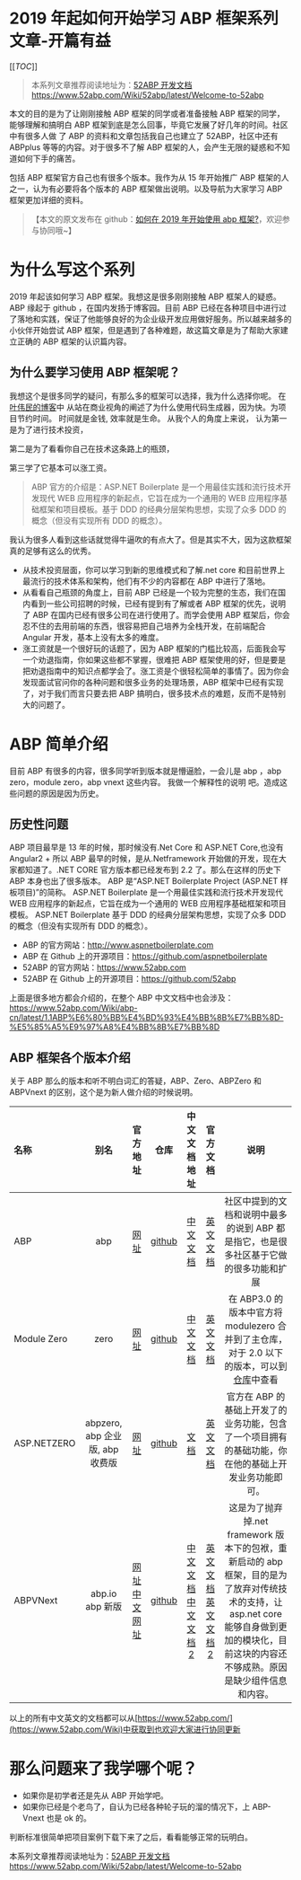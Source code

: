 # 2019 年起如何开始学习 ABP 框架系列文章-开篇有益

[[_TOC_]]

> 本系列文章推荐阅读地址为：[52ABP 开发文档](https://www.52abp.com/Wiki/52abp/latest/Welcome-to-52abp) https://www.52abp.com/Wiki/52abp/latest/Welcome-to-52abp

本文的目的是为了让刚刚接触 ABP 框架的同学或者准备接触 ABP 框架的同学，能够理解和搞明白 ABP 框架到底是怎么回事，毕竟它发展了好几年的时间。社区中有很多人做 了 ABP 的资料和文章包括我自己也建立了 52ABP，社区中还有 ABPplus 等等的内容。对于很多不了解 ABP 框架的人，会产生无限的疑惑和不知道如何下手的痛苦。

包括 ABP 框架官方自己也有很多个版本。我作为从 15 年开始推广 ABP 框架的人之一，认为有必要将各个版本的 ABP 框架做出说明。以及导航为大家学习 ABP 框架更加详细的资料。

> 【本文的原文发布在 github：[如何在 2019 年开始使用 abp 框架?](https://github.com/52ABP/Home/blob/master/Articles/HowToGetStartedwiththeabpframeworkin2019/Introduction.md)，欢迎参与协同哦~】

# 为什么写这个系列

2019 年起该如何学习 ABP 框架。我想这是很多刚刚接触 ABP 框架人的疑惑。ABP 缘起于 github ，在国内发扬于博客园。目前 ABP 已经在各种项目中进行过了落地和实践，保证了他能够良好的为企业级开发应用做好服务。所以越来越多的小伙伴开始尝试 ABP 框架，但是遇到了各种难题，故这篇文章是为了帮助大家建立正确的 ABP 框架的认识篇内容。

## 为什么要学习使用 ABP 框架呢？

我想这个是很多同学的疑问，有那么多的框架可以选择，我为什么选择你呢。
在 [叶伟民的博客](https://www.cnblogs.com/adalovelacer/p/abp-quickly-delivery-3-why-use-ABP.html)中 从站在商业视角的阐述了为什么使用代码生成器，因为快。为项目节约时间。 时间就是金钱, 效率就是生命。
从我个人的角度上来说，
认为第一是为了进行技术投资，

第二是为了看看你自己在技术这条路上的瓶颈，

第三学了它基本可以涨工资。

> ABP 官方的介绍是：ASP.NET Boilerplate 是一个用最佳实践和流行技术开发现代 WEB 应用程序的新起点，它旨在成为一个通用的 WEB 应用程序基础框架和项目模板。基于 DDD 的经典分层架构思想，实现了众多 DDD 的概念（但没有实现所有 DDD 的概念）。

我认为很多人看到这些话就觉得牛逼吹的有点大了。但是其实不大，因为这款框架真的足够有这么的优秀。

- 从技术投资层面，你可以学习到新的思维模式和了解.net core 和目前世界上最流行的技术体系和架构，他们有不少的内容都在 ABP 中进行了落地。
- 从看看自己瓶颈的角度上，目前 ABP 已经是一个较为完整的生态，我们在国内看到一些公司招聘的时候，已经有提到有了解或者 ABP 框架的优先，说明了 ABP 在国内已经有很多公司在进行使用了。而学会使用 ABP 框架后，你会忍不住的去用前端的东西，很容易把自己培养为全栈开发，在前端配合 Angular 开发，基本上没有太多的难度。
- 涨工资就是一个很好玩的话题了，因为 ABP 框架的门槛比较高，后面我会写一个劝退指南，你如果这些都不掌握，很难把 ABP 框架使用的好，但是要是把劝退指南中的知识点都学会了。涨工资是个很轻松简单的事情了。因为你会发现面试官问你的各种问题和很多业务的处理场景，ABP 框架中已经有实现了，对于我们而言只要去把 ABP 搞明白，很多技术点的难题，反而不是特别大的问题了。

# ABP 简单介绍

目前 ABP 有很多的内容，很多同学听到版本就是懵逼脸，一会儿是 abp ，abp zero，module zero，abp vnext 这些内容。
我做一个解释性的说明 吧。造成这些问题的原因是因为历史。

## 历史性问题

ABP 项目最早是 13 年的时候，那时候没有.Net Core 和 ASP.NET Core,也没有 Angular2 + 所以 ABP 最早的时候，是从.Netframework 开始做的开发，现在大家都知道了。.NET CORE 官方版本都已经发布到 2.2 了。那么在这样的历史下 ABP 本身也出了很多版本。
ABP 是“ASP.NET Boilerplate Project (ASP.NET 样板项目)”的简称。
ASP.NET Boilerplate 是一个用最佳实践和流行技术开发现代 WEB 应用程序的新起点，它旨在成为一个通用的 WEB 应用程序基础框架和项目模板。
ASP.NET Boilerplate 基于 DDD 的经典分层架构思想，实现了众多 DDD 的概念（但没有实现所有 DDD 的概念）。

- ABP 的官方网站：http://www.aspnetboilerplate.com
- ABP 在 Github 上的开源项目：https://github.com/aspnetboilerplate
- 52ABP 的官方网站：https://www.52abp.com
- 52ABP 在 Github 上的开源项目：https://github.com/52abp

上面是很多地方都会介绍的，在整个 ABP 中文文档中也会涉及：https://www.52abp.com/Wiki/abp-cn/latest/1.1ABP%E6%80%BB%E4%BD%93%E4%BB%8B%E7%BB%8D-%E5%85%A5%E9%97%A8%E4%BB%8B%E7%BB%8D

## ABP 框架各个版本介绍

关于 ABP 那么的版本和听不明白词汇的答疑，ABP、Zero、ABPZero 和 ABPVnext 的区别，这个是为新人做介绍的时候说明。

| 名称        |              别名               |                       官方地址                        |                               仓库                               |                                                             中文文档地址                                                             |                                                       官方文档                                                       |                                                                                              说明                                                                                              |
| :---------- | :-----------------------------: | :---------------------------------------------------: | :--------------------------------------------------------------: | :----------------------------------------------------------------------------------------------------------------------------------: | :------------------------------------------------------------------------------------------------------------------: | :--------------------------------------------------------------------------------------------------------------------------------------------------------------------------------------------: |
| ABP         |               abp               | [网址](https://aspnetboilerplate.com/Pages/Documents) | [github](https://github.com/aspnetboilerplate/aspnetboilerplate) | [中文文档](https://www.52abp.com/Wiki/abp-cn/latest/1.1ABP%E6%80%BB%E4%BD%93%E4%BB%8B%E7%BB%8D-%E5%85%A5%E9%97%A8%E4%BB%8B%E7%BB%8D) |                              [英文文档](https://aspnetboilerplate.com/Pages/Documents)                               |                                                     社区中提到的文档和说明中最多的说到 ABP 都是指它，也是很多社区基于它做的很多功能和扩展                                                      |
| Module Zero |              zero               | [网址](https://aspnetboilerplate.com/Pages/Documents) | [github](https://github.com/aspnetboilerplate/aspnetboilerplate) | [中文文档](https://www.52abp.com/Wiki/abp-cn/latest/1.1ABP%E6%80%BB%E4%BD%93%E4%BB%8B%E7%BB%8D-%E5%85%A5%E9%97%A8%E4%BB%8B%E7%BB%8D) |                              [英文文档](https://aspnetboilerplate.com/Pages/Documents)                               |                     在 ABP3.0 的版本中官方将 modulezero 合并到了主仓库，对于 2.0 以下的版本，可以到[仓库](https://github.com/aspnetboilerplate/module-core-forsaken)中查看                     |
| ASP.NETZERO | abpzero, abp 企业版, abp 收费版 |            [网址](https://aspnetzero.com/)            |             [github](https://github.com/aspnetzero/)             |                                       [文档](https://www.52abp.com/Wiki/abpzero/latest/Index)                                        |                         [英文文档](https://docs.aspnetzero.com/documents/zero/latest/Index)                          |                                              官方在 ABP 的基础上开发了的业务功能，包含了一个项目拥有的基础功能，你在他的基础上开发业务功能即可。                                               |
| ABPVNext    |         abp.io abp 新版         | [网址](https://abp.io/) [中文网址](https://cn.abp.io) |          [github](https://github.com/abpframework/abp/)          |      [中文文档](https://www.52abp.com/Wiki/abpvnext-cn/latest/Index) [中文文档 2](https://cn.abp.io/documents/abp/latest/Index)      | [英文文档](https://www.52abp.com/Wiki/abpvnext-/latest/Index)[英文文档 2](https://abp.io/documents/abp/latest/Index) | 这是为了抛弃掉.net framework 版本下的包袱，重新启动的 abp 框架，目的是为了放弃对传统技术的支持，让 asp.net core 能够自身做到更加的模块化，目前这块的内容还不够成熟。原因是缺少组件信息和内容。 |

以上的所有中文英文的文档都可以从[https://www.52abp.com/](https://www.52abp.com/Wiki)中获取到也欢迎大家进行协同更新

# 那么问题来了我学哪个呢？

- 如果你是初学者还是先从 ABP 开始学吧。
- 如果你已经是个老鸟了，自认为已经各种轮子玩的溜的情况下，上 ABP-Vnext 也是 ok 的。

判断标准很简单把项目案例下载下来了之后，看看能够正常的玩明白。

本系列文章推荐阅读地址为：[52ABP 开发文档](https://www.52abp.com/Wiki/52abp/latest/Welcome-to-52abp) https://www.52abp.com/Wiki/52abp/latest/Welcome-to-52abp
